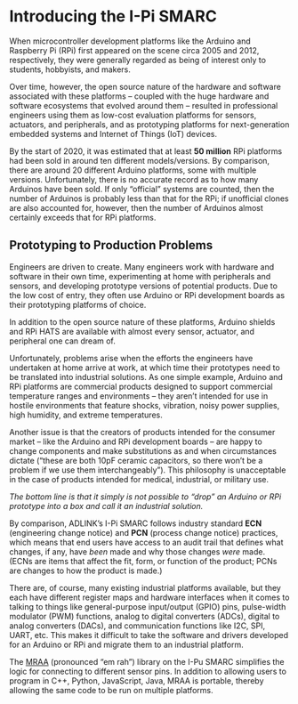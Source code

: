 # Introducing the I-Pi SMARC

When microcontroller development platforms like the Arduino and Raspberry Pi (RPi) first appeared on the scene circa 2005 and 2012, respectively, they were generally regarded as being of interest only to students, hobbyists, and makers.

Over time, however, the open source nature of the hardware and software associated with these platforms – coupled with the huge hardware and software ecosystems that evolved around them – resulted in professional engineers using them as low-cost evaluation platforms for sensors, actuators, and peripherals, and as prototyping platforms for next-generation embedded systems and Internet of Things (IoT) devices.

By the start of 2020, it was estimated that at least **50 million** RPi platforms had been sold in around ten different models/versions. By comparison, there are around 20 different Arduino platforms, some with multiple versions. Unfortunately, there is no accurate record as to how many Arduinos have been sold. If only “official” systems are counted, then the number of Arduinos is probably less than that for the RPi; if unofficial clones are also accounted for, however, then the number of Arduinos almost certainly exceeds that for RPi platforms.

## Prototyping to Production Problems

Engineers are driven to create. Many engineers work with hardware and software in their own time, experimenting at home with peripherals and sensors, and developing prototype versions of potential products. Due to the low cost of entry, they often use Arduino or RPi development boards as their prototyping platforms of choice.

In addition to the open source nature of these platforms, Arduino shields and RPi HATS are available with almost every sensor, actuator, and peripheral one can dream of.

Unfortunately, problems arise when the efforts the engineers have undertaken at home arrive at work, at which time their prototypes need to be translated into industrial solutions. As one simple example, Arduino and RPi platforms are commercial products designed to support commercial temperature ranges and environments – they aren’t intended for use in hostile environments that feature shocks, vibration, noisy power supplies, high humidity, and extreme temperatures.

Another issue is that the creators of products intended for the consumer market – like the Arduino and RPi development boards – are happy to change components and make substitutions as and when circumstances dictate (“these are both 10pF ceramic capacitors, so there won’t be a problem if we use them interchangeably”). This philosophy is unacceptable in the case of products intended for medical, industrial, or military use.

*The bottom line is that it simply is not possible to “drop” an Arduino or RPi prototype into a box and call it an industrial solution.*

By comparison, ADLINK’s I-Pi SMARC follows industry standard **ECN** (engineering change notice) and **PCN** (process change notice) practices, which means that end users have access to an audit trail that defines what changes, if any, have *been* made and why those changes *were* made. (ECNs are items that affect the fit, form, or function of the product; PCNs are changes to how the product is made.)

There are, of course, many existing industrial platforms available, but they each have different register maps and hardware interfaces when it comes to talking to things like general-purpose input/output (GPIO) pins, pulse-width modulator (PWM) functions, analog to digital converters (ADCs), digital to analog converters (DACs), and communication functions like I2C, SPI, UART, etc. This makes it difficult to take the software and drivers developed for an Arduino or RPi and migrate them to an industrial platform.

The [MRAA](https://github.com/eclipse/mraa) (pronounced “em rah”) library on the I-Pu SMARC simplifies the logic for connecting to different sensor pins. In addition to allowing users to program in C++, Python, JavaScript, Java, MRAA is portable, thereby allowing the same code to be run on multiple platforms.